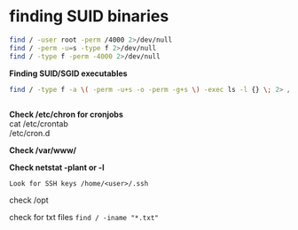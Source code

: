 # finding SUID binaries
 ```bash
find / -user root -perm /4000 2>/dev/null  
find / -perm -u=s -type f 2>/dev/null
find / -type f -perm -4000 2>/dev/null
```
  
**Finding SUID/SGID executables**  
```bash
find / -type f -a \( -perm -u+s -o -perm -g+s \) -exec ls -l {} \; 2> /dev/null`  
  
```
  
  
**Check /etc/chron for cronjobs**  
cat /etc/crontab  
/etc/cron.d  
  
  
**Check /var/www/**  
  
**Check netstat -plant or -l** 
  
`Look for SSH keys /home/<user>/.ssh`
	

check /opt
	
	
check for txt files
`find / -iname "*.txt"`
